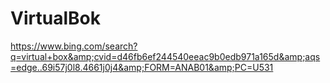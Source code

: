 # VirtualBok
https://www.bing.com/search?q=virtual+box&amp;cvid=d46fb6ef244540eeac9b0edb971a165d&amp;aqs=edge..69i57j0l8.4661j0j4&amp;FORM=ANAB01&amp;PC=U531
